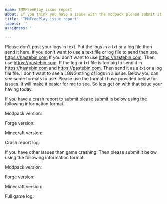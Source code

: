 ```yaml
---
name: TMMFreePlay issue report
about: If you think you have a issue with the modpack please submit it here.
title: 'TMMFreePlay issue report'
labels: ''
assignees: ''

---
```

Please don't post your logs in text. Put the logs in a txt or a log file then send it here. If you don't want to use a text file or log file to send then use. https://hastebin.com
If you don't want to use https://hastebin.com. Then use https://pastebin.com. If the log or txt file is too big to send it in https://hastebin.com and https://pastebin.com. Then send it as a txt or a log file file. I don't want to see a LONG string of logs in a issue. Below you can see some formats to use. Please use the format i have provided below for issues. It will make it easier for me to see. So lets get on with that issue your having today.

If you have a crash report to submit please submit is below using the following information format.

Modpack version:

Forge version:

Minecraft version:

Crash report log:

If you have other issues than game crashing. Then please submit it below using the following information format.

Modpack version:

Forge version:

Minecraft version:

Full game log:
